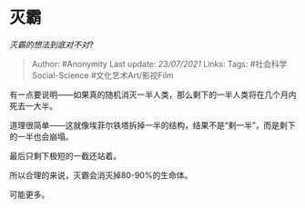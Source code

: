 # 灭霸
*灭霸的想法到底对不对?*

> Author: #Anonymity
Last update: *23/07/2021* 
Links:
Tags: #社会科学Social-Science #文化艺术Art/影视Film

 
有一点要说明——如果真的随机消灭一半人类，那么剩下的一半人类将在几个月内死去一大半。

道理很简单——这就像埃菲尔铁塔拆掉一半的结构，结果不是“剩一半”，而是剩下的一半也会崩塌。

最后只剩下极短的一截还站着。

所以合理的来说，灭霸会消灭掉80-90%的生命体。

可能更多。



